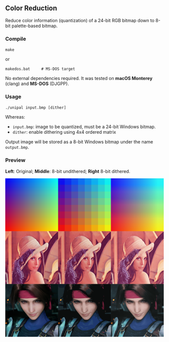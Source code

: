 ## Color Reduction

Reduce color information (quantization) of a 24-bit RGB bitmap down to 8-bit palette-based bitmap.

### Compile

```
make
```

or 

```
makedos.bat		# MS-DOS target
```

No external dependencies required. It was tested on **macOS Monterey** (clang) and **MS-DOS** (DJGPP).

### Usage

```
./unipal input.bmp [dither]
```

Whereas:

* `input.bmp`: image to be quantized, must be a 24-bit Windows bitmap.
* `dither`: enable dithering using 4x4 ordered matrix

Output image will be stored as a 8-bit Windows bitmap under the name `output.bmp`.

### Preview

**Left**: Original; **Middle**: 8-bit undithered; **Right** 8-bit dithered.

![compares](./compares.png)
